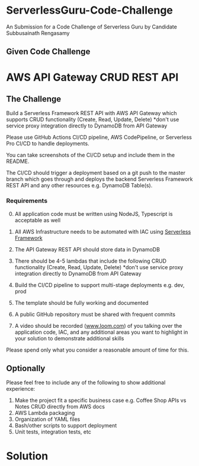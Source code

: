 # ServerlessGuru-Code-Challenge
An Submission for a Code Challenge of Serverless Guru by Candidate Subbusainath Rengasamy

## Given Code Challenge

# AWS API Gateway CRUD REST API

## The Challenge

Build a Serverless Framework REST API with AWS API Gateway which supports CRUD functionality (Create, Read, Update, Delete) *don't use service proxy integration directly to DynamoDB from API Gateway

Please use GitHub Actions CI/CD pipeline, AWS CodePipeline, or Serverless Pro CI/CD to handle deployments.

You can take screenshots of the CI/CD setup and include them in the README.

The CI/CD should trigger a deployment based on a git push to the master branch which goes through and deploys the backend Serverless Framework REST API and any other resources e.g. DynamoDB Table(s).

### Requirements

0. All application code must be written using NodeJS, Typescript is acceptable as well

1. All AWS Infrastructure needs to be automated with IAC using [Serverless Framework](https://www.serverless.com)

2. The API Gateway REST API should store data in DynamoDB

3. There should be 4-5 lambdas that include the following CRUD functionality (Create, Read, Update, Delete) *don't use service proxy integration directly to DynamoDB from API Gateway

3. Build the CI/CD pipeline to support multi-stage deployments e.g. dev, prod

4. The template should be fully working and documented

4. A public GitHub repository must be shared with frequent commits

5. A video should be recorded (www.loom.com) of you talking over the application code, IAC, and any additional areas you want to highlight in your solution to demonstrate additional skills

Please spend only what you consider a reasonable amount of time for this.

## Optionally

Please feel free to include any of the following to show additional experience:

1. Make the project fit a specific business case e.g. Coffee Shop APIs vs Notes CRUD directly from AWS docs
2. AWS Lambda packaging
3. Organization of YAML files
4. Bash/other scripts to support deployment
5. Unit tests, integration tests, etc


# Solution